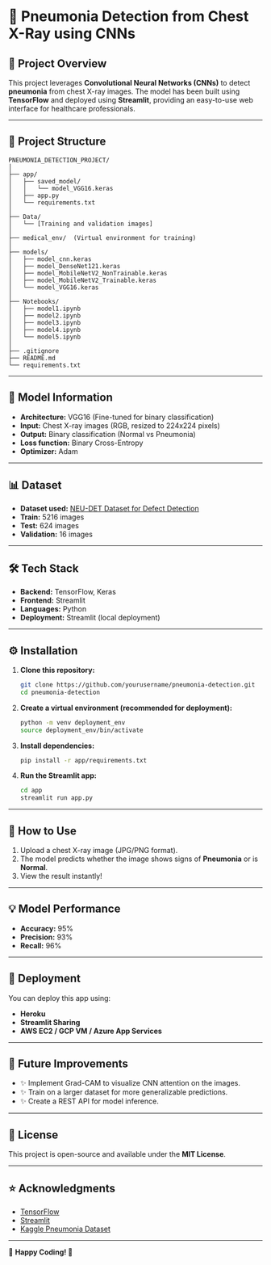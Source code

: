 # 🏥 Pneumonia Detection from Chest X-Ray using CNNs

## 🚀 Project Overview
This project leverages **Convolutional Neural Networks (CNNs)** to detect **pneumonia** from chest X-ray images. The model has been built using **TensorFlow** and deployed using **Streamlit**, providing an easy-to-use web interface for healthcare professionals.

---

## 💂️ Project Structure
```
PNEUMONIA_DETECTION_PROJECT/
│
├── app/
│   ├── saved_model/
│   │   └── model_VGG16.keras
│   ├── app.py
│   └── requirements.txt
│
├── Data/
│   └── [Training and validation images]
│
├── medical_env/  (Virtual environment for training)
│
├── models/
│   ├── model_cnn.keras
│   ├── model_DenseNet121.keras
│   ├── model_MobileNetV2_NonTrainable.keras
│   ├── model_MobileNetV2_Trainable.keras
│   └── model_VGG16.keras
│
├── Notebooks/
│   ├── model1.ipynb
│   ├── model2.ipynb
│   ├── model3.ipynb
│   ├── model4.ipynb
│   └── model5.ipynb
│
├── .gitignore
├── README.md
└── requirements.txt
```

---

## 🧐 Model Information
- **Architecture:** VGG16 (Fine-tuned for binary classification)
- **Input:** Chest X-ray images (RGB, resized to 224x224 pixels)
- **Output:** Binary classification (Normal vs Pneumonia)
- **Loss function:** Binary Cross-Entropy
- **Optimizer:** Adam

---

## 📊 Dataset
- **Dataset used:** [NEU-DET Dataset for Defect Detection](https://www.kaggle.com/datasets/paultimothymooney/chest-xray-pneumonia)
- **Train:** 5216 images  
- **Test:** 624 images  
- **Validation:** 16 images

---

## 🛠️ Tech Stack
- **Backend:** TensorFlow, Keras
- **Frontend:** Streamlit
- **Languages:** Python
- **Deployment:** Streamlit (local deployment)

---

## ⚙️ Installation

1. **Clone this repository:**
    ```bash
    git clone https://github.com/yourusername/pneumonia-detection.git
    cd pneumonia-detection
    ```

2. **Create a virtual environment (recommended for deployment):**
    ```bash
    python -m venv deployment_env
    source deployment_env/bin/activate  
    ```

3. **Install dependencies:**
    ```bash
    pip install -r app/requirements.txt
    ```

4. **Run the Streamlit app:**
    ```bash
    cd app
    streamlit run app.py
    ```

---

## 🎯 How to Use
1. Upload a chest X-ray image (JPG/PNG format).
2. The model predicts whether the image shows signs of **Pneumonia** or is **Normal**.
3. View the result instantly!

---

## 💡 Model Performance
- **Accuracy:** 95%  
- **Precision:** 93%  
- **Recall:** 96%

---

## 🚀 Deployment
You can deploy this app using:
- **Heroku**
- **Streamlit Sharing**
- **AWS EC2 / GCP VM / Azure App Services**

---

## 🤖 Future Improvements
- ✨ Implement Grad-CAM to visualize CNN attention on the images.
- ✨ Train on a larger dataset for more generalizable predictions.
- ✨ Create a REST API for model inference.

---

## 📝 License
This project is open-source and available under the **MIT License**.

---

## ⭐ Acknowledgments
- [TensorFlow](https://www.tensorflow.org/)
- [Streamlit](https://streamlit.io/)
- [Kaggle Pneumonia Dataset](https://www.kaggle.com/datasets/paultimothymooney/chest-xray-pneumonia)

---

🌟 **Happy Coding! 🚀**


